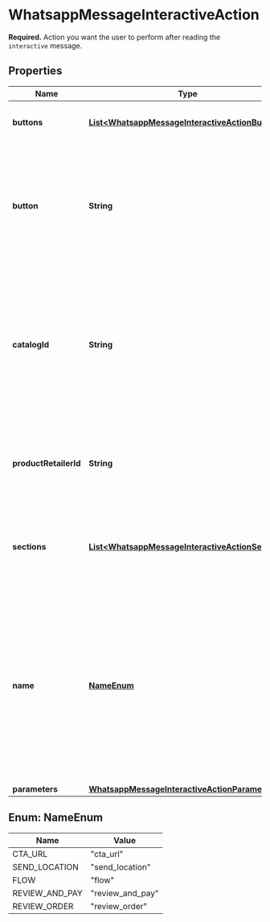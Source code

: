 

# WhatsappMessageInteractiveAction

**Required.** Action you want the user to perform after reading the `interactive` message.

## Properties

| Name | Type | Description | Notes |
|------------ | ------------- | ------------- | -------------|
|**buttons** | [**List&lt;WhatsappMessageInteractiveActionButton&gt;**](WhatsappMessageInteractiveActionButton.md) | Required for Reply Buttons. You can have up to 3 buttons. |  [optional] |
|**button** | **String** | Required for List Messages. Button content. It cannot be an empty string and must be unique within the message. Emojis are supported, markdown is not. Maximum length: 20 characters. |  [optional] |
|**catalogId** | **String** | Required for Single Product Messages and Multi-Product Messages. Unique identifier of the Facebook catalog linked to your WhatsApp Business Account. This ID can be retrieved via the [Meta Commerce Manager](https://business.facebook.com/commerce). |  [optional] |
|**productRetailerId** | **String** | Required for Single Product Messages and Multi-Product Messages. Unique identifier of the product in a catalog. |  [optional] |
|**sections** | [**List&lt;WhatsappMessageInteractiveActionSection&gt;**](WhatsappMessageInteractiveActionSection.md) | Required for List Messages and Multi-Product Messages. Array of section objects. Minimum of 1, maximum of 10. |  [optional] |
|**name** | [**NameEnum**](#NameEnum) | Action name. Required for Call-To-Action (CTA) buttons. - &#x60;cta_url&#x60;: Use for Call-To-Action (CTA) URL buttons. - &#x60;send_location&#x60;: Use for Location Request buttons. - &#x60;flow&#x60;: Use for Flow buttons. - &#x60;review_and_pay&#x60;: Use for Order Details buttons. - &#x60;review_order&#x60;: Use for Order Status buttons. |  [optional] |
|**parameters** | [**WhatsappMessageInteractiveActionParameters**](WhatsappMessageInteractiveActionParameters.md) |  |  [optional] |



## Enum: NameEnum

| Name | Value |
|---- | -----|
| CTA_URL | &quot;cta_url&quot; |
| SEND_LOCATION | &quot;send_location&quot; |
| FLOW | &quot;flow&quot; |
| REVIEW_AND_PAY | &quot;review_and_pay&quot; |
| REVIEW_ORDER | &quot;review_order&quot; |



